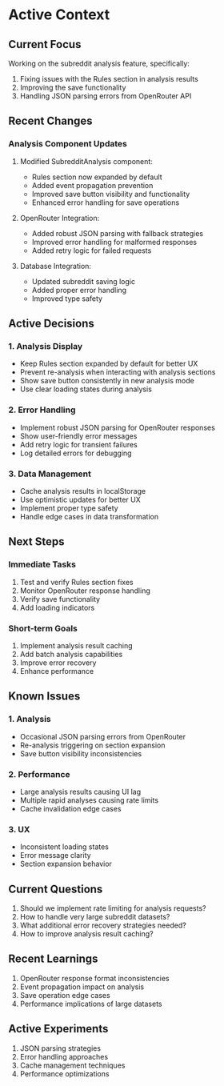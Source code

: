 # Active Context

## Current Focus
Working on the subreddit analysis feature, specifically:
1. Fixing issues with the Rules section in analysis results
2. Improving the save functionality
3. Handling JSON parsing errors from OpenRouter API

## Recent Changes

### Analysis Component Updates
1. Modified SubredditAnalysis component:
   - Rules section now expanded by default
   - Added event propagation prevention
   - Improved save button visibility and functionality
   - Enhanced error handling for save operations

2. OpenRouter Integration:
   - Added robust JSON parsing with fallback strategies
   - Improved error handling for malformed responses
   - Added retry logic for failed requests

3. Database Integration:
   - Updated subreddit saving logic
   - Added proper error handling
   - Improved type safety

## Active Decisions

### 1. Analysis Display
- Keep Rules section expanded by default for better UX
- Prevent re-analysis when interacting with analysis sections
- Show save button consistently in new analysis mode
- Use clear loading states during analysis

### 2. Error Handling
- Implement robust JSON parsing for OpenRouter responses
- Show user-friendly error messages
- Add retry logic for transient failures
- Log detailed errors for debugging

### 3. Data Management
- Cache analysis results in localStorage
- Use optimistic updates for better UX
- Implement proper type safety
- Handle edge cases in data transformation

## Next Steps

### Immediate Tasks
1. Test and verify Rules section fixes
2. Monitor OpenRouter response handling
3. Verify save functionality
4. Add loading indicators

### Short-term Goals
1. Implement analysis result caching
2. Add batch analysis capabilities
3. Improve error recovery
4. Enhance performance

## Known Issues

### 1. Analysis
- Occasional JSON parsing errors from OpenRouter
- Re-analysis triggering on section expansion
- Save button visibility inconsistencies

### 2. Performance
- Large analysis results causing UI lag
- Multiple rapid analyses causing rate limits
- Cache invalidation edge cases

### 3. UX
- Inconsistent loading states
- Error message clarity
- Section expansion behavior

## Current Questions
1. Should we implement rate limiting for analysis requests?
2. How to handle very large subreddit datasets?
3. What additional error recovery strategies needed?
4. How to improve analysis result caching?

## Recent Learnings
1. OpenRouter response format inconsistencies
2. Event propagation impact on analysis
3. Save operation edge cases
4. Performance implications of large datasets

## Active Experiments
1. JSON parsing strategies
2. Error handling approaches
3. Cache management techniques
4. Performance optimizations 